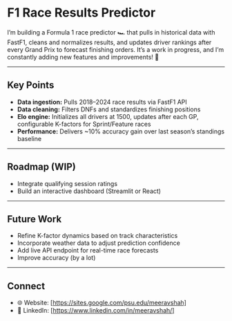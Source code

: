 # F1 Race Results Predictor

I’m building a Formula 1 race predictor 🏎️ that pulls in historical data with FastF1, cleans and normalizes results, and updates driver rankings after every Grand Prix to forecast finishing orders. It’s a work in progress, and I’m constantly adding new features and improvements! 🚀

---

## Key Points

* **Data ingestion:** Pulls 2018–2024 race results via FastF1 API
* **Data cleaning:** Filters DNFs and standardizes finishing positions
* **Elo engine:** Initializes all drivers at 1500, updates after each GP, configurable K-factors for Sprint/Feature races
* **Performance:** Delivers \~10% accuracy gain over last season’s standings baseline

---

## Roadmap (WIP)

* Integrate qualifying session ratings
* Build an interactive dashboard (Streamlit or React)

---

## Future Work

* Refine K-factor dynamics based on track characteristics
* Incorporate weather data to adjust prediction confidence
* Add live API endpoint for real-time race forecasts
* Improve accuracy (by a lot)

---
## Connect

* 🌐 Website: \[https://sites.google.com/psu.edu/meeravshah]
* 🔗 LinkedIn: \[https://www.linkedin.com/in/meeravshah/]
